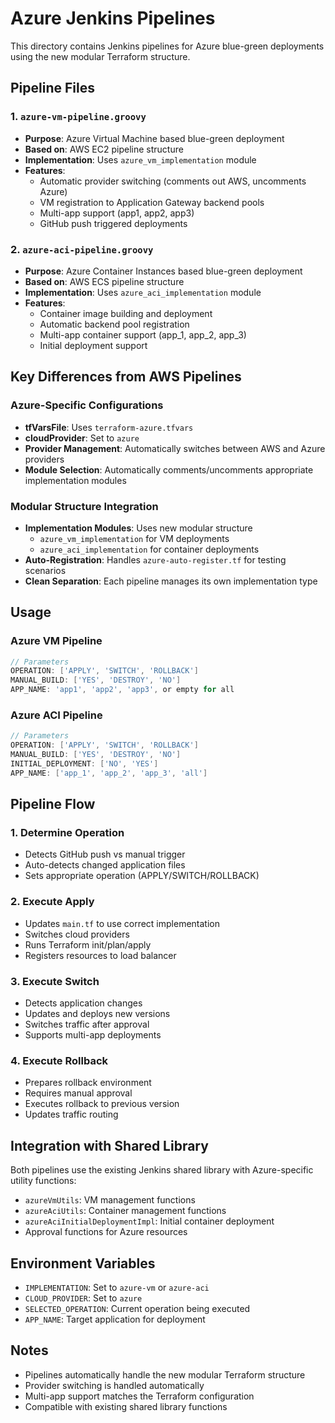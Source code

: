 # Azure Jenkins Pipelines

This directory contains Jenkins pipelines for Azure blue-green deployments using the new modular Terraform structure.

## Pipeline Files

### 1. `azure-vm-pipeline.groovy`
- **Purpose**: Azure Virtual Machine based blue-green deployment
- **Based on**: AWS EC2 pipeline structure
- **Implementation**: Uses `azure_vm_implementation` module
- **Features**:
  - Automatic provider switching (comments out AWS, uncomments Azure)
  - VM registration to Application Gateway backend pools
  - Multi-app support (app1, app2, app3)
  - GitHub push triggered deployments

### 2. `azure-aci-pipeline.groovy`
- **Purpose**: Azure Container Instances based blue-green deployment
- **Based on**: AWS ECS pipeline structure
- **Implementation**: Uses `azure_aci_implementation` module
- **Features**:
  - Container image building and deployment
  - Automatic backend pool registration
  - Multi-app container support (app_1, app_2, app_3)
  - Initial deployment support

## Key Differences from AWS Pipelines

### Azure-Specific Configurations
- **tfVarsFile**: Uses `terraform-azure.tfvars`
- **cloudProvider**: Set to `azure`
- **Provider Management**: Automatically switches between AWS and Azure providers
- **Module Selection**: Automatically comments/uncomments appropriate implementation modules

### Modular Structure Integration
- **Implementation Modules**: Uses new modular structure
  - `azure_vm_implementation` for VM deployments
  - `azure_aci_implementation` for container deployments
- **Auto-Registration**: Handles `azure-auto-register.tf` for testing scenarios
- **Clean Separation**: Each pipeline manages its own implementation type

## Usage

### Azure VM Pipeline
```groovy
// Parameters
OPERATION: ['APPLY', 'SWITCH', 'ROLLBACK']
MANUAL_BUILD: ['YES', 'DESTROY', 'NO']
APP_NAME: 'app1', 'app2', 'app3', or empty for all
```

### Azure ACI Pipeline
```groovy
// Parameters
OPERATION: ['APPLY', 'SWITCH', 'ROLLBACK']
MANUAL_BUILD: ['YES', 'DESTROY', 'NO']
INITIAL_DEPLOYMENT: ['NO', 'YES']
APP_NAME: ['app_1', 'app_2', 'app_3', 'all']
```

## Pipeline Flow

### 1. **Determine Operation**
- Detects GitHub push vs manual trigger
- Auto-detects changed application files
- Sets appropriate operation (APPLY/SWITCH/ROLLBACK)

### 2. **Execute Apply**
- Updates `main.tf` to use correct implementation
- Switches cloud providers
- Runs Terraform init/plan/apply
- Registers resources to load balancer

### 3. **Execute Switch**
- Detects application changes
- Updates and deploys new versions
- Switches traffic after approval
- Supports multi-app deployments

### 4. **Execute Rollback**
- Prepares rollback environment
- Requires manual approval
- Executes rollback to previous version
- Updates traffic routing

## Integration with Shared Library

Both pipelines use the existing Jenkins shared library with Azure-specific utility functions:

- `azureVmUtils`: VM management functions
- `azureAciUtils`: Container management functions
- `azureAciInitialDeploymentImpl`: Initial container deployment
- Approval functions for Azure resources

## Environment Variables

- `IMPLEMENTATION`: Set to `azure-vm` or `azure-aci`
- `CLOUD_PROVIDER`: Set to `azure`
- `SELECTED_OPERATION`: Current operation being executed
- `APP_NAME`: Target application for deployment

## Notes

- Pipelines automatically handle the new modular Terraform structure
- Provider switching is handled automatically
- Multi-app support matches the Terraform configuration
- Compatible with existing shared library functions